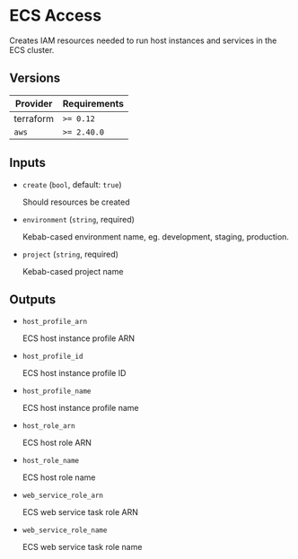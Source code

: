 # ECS Access

Creates IAM resources needed to run host instances and services in the ECS cluster.

<!-- BEGIN_TF_DOCS -->

## Versions

| Provider  | Requirements |
| --------- | ------------ |
| terraform | `>= 0.12`    |
| `aws`     | `>= 2.40.0`  |

## Inputs

- `create` (`bool`, default: `true`)

  Should resources be created

- `environment` (`string`, required)

  Kebab-cased environment name, eg. development, staging, production.

- `project` (`string`, required)

  Kebab-cased project name

## Outputs

- `host_profile_arn`

  ECS host instance profile ARN

- `host_profile_id`

  ECS host instance profile ID

- `host_profile_name`

  ECS host instance profile name

- `host_role_arn`

  ECS host role ARN

- `host_role_name`

  ECS host role name

- `web_service_role_arn`

  ECS web service task role ARN

- `web_service_role_name`

  ECS web service task role name
